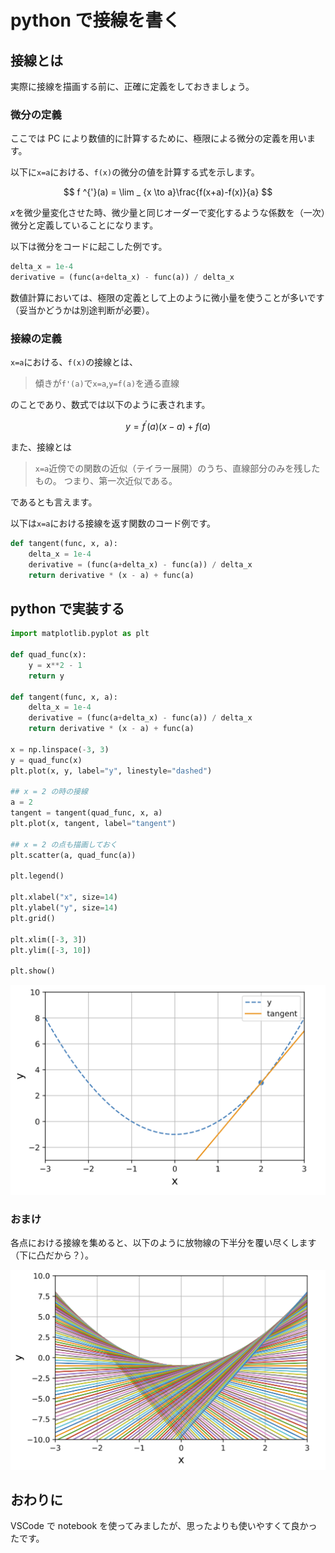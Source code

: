 # python で接線を書く

## 接線とは
実際に接線を描画する前に、正確に定義をしておきましょう。

### 微分の定義
ここでは PC により数値的に計算するために、極限による微分の定義を用います。

以下に`x=a`における、`f(x)`の微分の値を計算する式を示します。

$$
f ^{'}(a) = \lim _ {x \to a}\frac{f(x+a)-f(x)}{a}
$$

*x*を微少量変化させた時、微少量と同じオーダーで変化するような係数を（一次）微分と定義していることになります。

以下は微分をコードに起こした例です。

```python
delta_x = 1e-4
derivative = (func(a+delta_x) - func(a)) / delta_x
```

数値計算においては、極限の定義として上のように微小量を使うことが多いです（妥当かどうかは別途判断が必要）。

### 接線の定義
`x=a`における、`f(x)`の接線とは、

> 傾きが`f'(a)`で`x=a`,`y=f(a)`を通る直線

のことであり、数式では以下のように表されます。

$$
y = f ^{'}(a)(x-a) + f(a)
$$

また、接線とは

> `x=a`近傍での関数の近似（テイラー展開）のうち、直線部分のみを残したもの。
つまり、第一次近似である。

であるとも言えます。

以下は`x=a`における接線を返す関数のコード例です。

```python
def tangent(func, x, a):
    delta_x = 1e-4
    derivative = (func(a+delta_x) - func(a)) / delta_x
    return derivative * (x - a) + func(a)
```

## python で実装する
```python
import matplotlib.pyplot as plt

def quad_func(x):
    y = x**2 - 1
    return y

def tangent(func, x, a):
    delta_x = 1e-4
    derivative = (func(a+delta_x) - func(a)) / delta_x
    return derivative * (x - a) + func(a)

x = np.linspace(-3, 3)
y = quad_func(x)
plt.plot(x, y, label="y", linestyle="dashed")

## x = 2 の時の接線
a = 2
tangent = tangent(quad_func, x, a)
plt.plot(x, tangent, label="tangent")

## x = 2 の点も描画しておく
plt.scatter(a, quad_func(a))

plt.legend()

plt.xlabel("x", size=14)
plt.ylabel("y", size=14)
plt.grid()

plt.xlim([-3, 3])
plt.ylim([-3, 10])

plt.show()
```

![](./img/tangent_1.png)

### おまけ
各点における接線を集めると、以下のように放物線の下半分を覆い尽くします（下に凸だから？）。

![](./img/tangent_many.png)

## おわりに
VSCode で notebook を使ってみましたが、思ったよりも使いやすくて良かったです。
